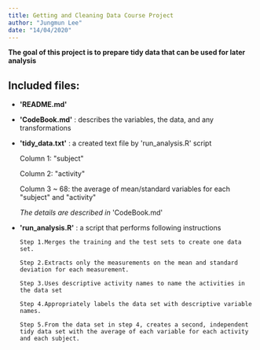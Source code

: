 ```yaml
---
title: Getting and Cleaning Data Course Project
author: "Jungmun Lee"
date: "14/04/2020"
---
```



**The goal of this project is to prepare tidy data that can be used for later analysis**


## Included files:

- **'README.md'**

- **'CodeBook.md'** : describes the variables, the data, and any transformations

- **'tidy_data.txt'** : a created text file by 'run_analysis.R' script

   Column 1: "subject"
   
   Column 2: "activity"
   
   Column 3 ~ 68: the average of mean/standard variables for each "subject" and "activity"
   
   _The details are described in_ 'CodeBook.md'

- **'run_analysis.R'** : a script that performs following instructions

      Step 1.Merges the training and the test sets to create one data set.
 
      Step 2.Extracts only the measurements on the mean and standard deviation for each measurement.
 
      Step 3.Uses descriptive activity names to name the activities in the data set
 
      Step 4.Appropriately labels the data set with descriptive variable names. 
 
      Step 5.From the data set in step 4, creates a second, independent tidy data set with the average of each variable for each activity and each subject.


